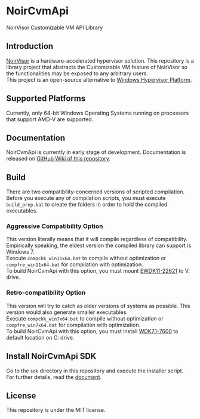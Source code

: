 # NoirCvmApi
NoirVisor Customizable VM API Library

## Introduction
[NoirVisor](https://github.com/Zero-Tang/NoirVisor) is a hardware-accelerated hypervisor solution. This repository is a library project that abstracts the Customizable VM feature of NoirVisor so the functionalities may be exposed to any arbitrary users. \
This project is an open-source alternative to [Windows Hypervisor Platform](https://docs.microsoft.com/en-us/virtualization/api/hypervisor-platform/hypervisor-platform).

## Supported Platforms
Currently, only 64-bit Windows Operating Systems running on processors that support AMD-V are supported.

## Documentation
NoirCvmApi is currently in early stage of development. Documentation is released on [GitHub Wiki of this repository](https://github.com/Zero-Tang/NoirCvmApi/wiki).

## Build
There are two compatibility-concerned versions of scripted compilation. \
Before you execute any of compilation scripts, you must execute `build_prep.bat` to create the folders in order to hold the compiled executables.

### Aggressive Compatibility Option
This version literally means that it will compile regardless of compatibility. Empirically speaking, the eldest version the compiled library can support is Windows 7. \
Execute `compchk_win11x64.bat` to compile without optimization or `compfre_win11x64.bat` for compilation with optimization. \
To build NoirCvmApi with this option, you must mount [EWDK11-22621](https://docs.microsoft.com/en-us/legal/windows/hardware/enterprise-wdk-license-2022) to V: drive.

### Retro-compatibility Option
This version will try to catch as older versions of systems as possible. This version would also generate smaller executables. \
Execute `compchk_win7x64.bat` to compile without optimization or `compfre_win7x64.bat` for compilation with optimization. \
To build NoirCvmApi with this option, you must install [WDK7.1-7600](https://www.microsoft.com/en-us/download/details.aspx?id=11800) to default location on C: drive.

## Install NoirCvmApi SDK 
Go to the `sdk` directory in this repository and execute the installer script. \
For further details, read the [document](/sdk/readme.md).

## License
This repository is under the MIT license.